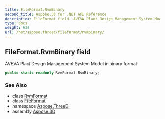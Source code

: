 ```yaml
---
title: FileFormat.RvmBinary
second_title: Aspose.3D for .NET API Reference
description: FileFormat field. AVEVA Plant Design Management System Model in binary format
type: docs
weight: 620
url: /net/aspose.threed/fileformat/rvmbinary/
---
```

## FileFormat.RvmBinary field

AVEVA Plant Design Management System Model in binary format

```csharp
public static readonly RvmFormat RvmBinary;
```

### See Also

* class [RvmFormat](../../../aspose.threed.formats/rvmformat/)
* class [FileFormat](../)
* namespace [Aspose.ThreeD](../../../aspose.threed/)
* assembly [Aspose.3D](../../../)


